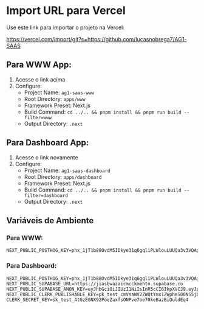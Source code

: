 # Import URL para Vercel

Use este link para importar o projeto na Vercel:

https://vercel.com/import/git?s=https://github.com/lucasnobrega7/AG1-SAAS

## Para WWW App:
1. Acesse o link acima
2. Configure:
   - Project Name: `ag1-saas-www`
   - Root Directory: `apps/www`
   - Framework Preset: Next.js
   - Build Command: `cd ../.. && pnpm install && pnpm run build --filter=www`
   - Output Directory: `.next`

## Para Dashboard App:
1. Acesse o link novamente
2. Configure:
   - Project Name: `ag1-saas-dashboard`
   - Root Directory: `apps/dashboard`
   - Framework Preset: Next.js
   - Build Command: `cd ../.. && pnpm install && pnpm run build --filter=dashboard`
   - Output Directory: `.next`

## Variáveis de Ambiente

### Para WWW:
```
NEXT_PUBLIC_POSTHOG_KEY=phx_1jT1b88OvdM5IDkye31q6gqliPLWlouLUUQa3v3VQAgWWua
```

### Para Dashboard:
```
NEXT_PUBLIC_POSTHOG_KEY=phx_1jT1b88OvdM5IDkye31q6gqliPLWlouLUUQa3v3VQAgWWua
NEXT_PUBLIC_SUPABASE_URL=https://jiasbwazaicmcckmehtn.supabase.co
NEXT_PUBLIC_SUPABASE_ANON_KEY=eyJhbGciOiJIUzI1NiIsInR5cCI6IkpXVCJ9.eyJpc3MiOiJzdXBhYmFzZSIsInJlZiI6ImppYXNid2F6YWljbWNja21laHRuIiwicm9sZSI6ImFub24iLCJpYXQiOjE3NDcwMTk3MTcsImV4cCI6MjA2MjU5NTcxN30.ylb91zHcJ_RN7s_pOUDIjx9YM2gq_Lp1JtW3upmZII4
NEXT_PUBLIC_CLERK_PUBLISHABLE_KEY=pk_test_cmVsaWV2ZWQtYmx1ZWpheS00NS5jbGVyay5hY2NvdW50cy5kZXYk
CLERK_SECRET_KEY=sk_test_4tGzEGNX92PoeZaxfsONPve7oe70keBazBiQuldEq4
```